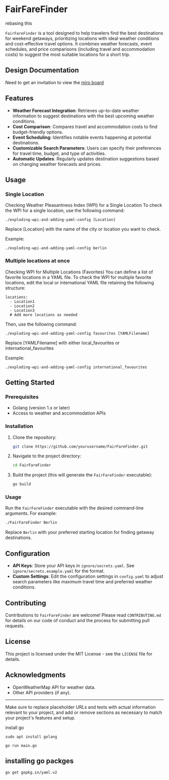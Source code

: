 # FairFareFinder

rebasing this

`FairFareFinder` is a tool designed to help travelers find the best destinations for weekend getaways, prioritizing locations with ideal weather conditions and cost-effective travel options. It combines weather forecasts, event schedules, and price comparisons (including travel and accommodation costs) to suggest the most suitable locations for a short trip.

## Design Documentation

Need to get an invitation to view the [miro board](https://miro.com/app/board/uXjVNsQxcQg=/#tpicker-content)

## Features

- **Weather Forecast Integration**: Retrieves up-to-date weather information to suggest destinations with the best upcoming weather conditions.
- **Cost Comparison**: Compares travel and accommodation costs to find budget-friendly options.
- **Event Scheduling**: Identifies notable events happening at potential destinations.
- **Customizable Search Parameters**: Users can specify their preferences for travel time, budget, and type of activities.
- **Automatic Updates**: Regularly updates destination suggestions based on changing weather forecasts and prices.

## Usage

### Single Location

Checking Weather Pleasantness Index (WPI) for a Single Location
To check the WPI for a single location, use the following command:

```
./exploding-wpi-and-adding-yaml-config [Location]
```

Replace [Location] with the name of the city or location you want to check.

Example:

```
./exploding-wpi-and-adding-yaml-config berlin
```

### Multiple locations at once

Checking WPI for Multiple Locations (Favorites)
You can define a list of favorite locations in a YAML file. To check the WPI for multiple favorite locations, edit the local or international YAML file retaining the following structure:

```
locations:
  - Location1
  - Location2
  - Location3
  # Add more locations as needed
```

Then, use the following command:

```
./exploding-wpi-and-adding-yaml-config favourites [YAMLFilename]
```

Replace [YAMLFilename] with either local_favourites or international_favourites

Example:

```
./exploding-wpi-and-adding-yaml-config international_favourites
```

## Getting Started

### Prerequisites

- Golang (version 1.x or later)
- Access to weather and accommodation APIs

### Installation

1. Clone the repository:
   ```sh
   git clone https://github.com/yourusername/FairFareFinder.git
   ```
2. Navigate to the project directory:
   ```sh
   cd FairFareFinder
   ```
3. Build the project (this will generate the `FairFareFinder` executable):
   ```sh
   go build
   ```

### Usage

Run the `FairFareFinder` executable with the desired command-line arguments. For example:

```sh
./FairFareFinder Berlin
```

Replace `Berlin` with your preferred starting location for finding getaway destinations.

## Configuration

- **API Keys**: Store your API keys in `ignore/secrets.yaml`. See `ignore/secrets.example.yaml` for the format.
- **Custom Settings**: Edit the configuration settings in `config.yaml` to adjust search parameters like maximum travel time and preferred weather conditions.

## Contributing

Contributions to `FairFareFinder` are welcome! Please read `CONTRIBUTING.md` for details on our code of conduct and the process for submitting pull requests.

## License

This project is licensed under the MIT License - see the `LICENSE` file for details.

## Acknowledgments

- OpenWeatherMap API for weather data.
- Other API providers (if any).

---

Make sure to replace placeholder URLs and texts with actual information relevant to your project, and add or remove sections as necessary to match your project's features and setup.

install go

```
sudo apt install golang
```

```
go run main.go
```

## installing go packges

```
go get gopkg.in/yaml.v2
```

